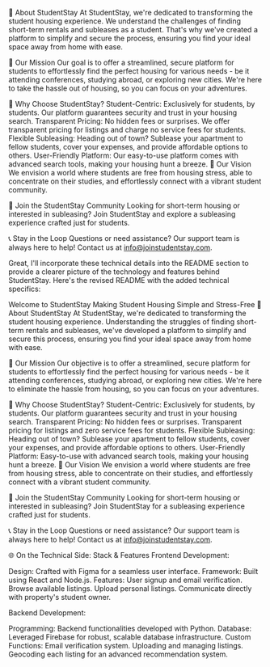 🏡 About StudentStay
At StudentStay, we're dedicated to transforming the student housing experience. We understand the challenges of finding short-term rentals and subleases as a student. That's why we've created a platform to simplify and secure the process, ensuring you find your ideal space away from home with ease.

🌟 Our Mission
Our goal is to offer a streamlined, secure platform for students to effortlessly find the perfect housing for various needs - be it attending conferences, studying abroad, or exploring new cities. We're here to take the hassle out of housing, so you can focus on your adventures.

🚀 Why Choose StudentStay?
Student-Centric: Exclusively for students, by students. Our platform guarantees security and trust in your housing search.
Transparent Pricing: No hidden fees or surprises. We offer transparent pricing for listings and charge no service fees for students.
Flexible Subleasing: Heading out of town? Sublease your apartment to fellow students, cover your expenses, and provide affordable options to others.
User-Friendly Platform: Our easy-to-use platform comes with advanced search tools, making your housing hunt a breeze.
💭 Our Vision
We envision a world where students are free from housing stress, able to concentrate on their studies, and effortlessly connect with a vibrant student community.

🤝 Join the StudentStay Community
Looking for short-term housing or interested in subleasing? Join StudentStay and explore a subleasing experience crafted just for students.

📞 Stay in the Loop
Questions or need assistance? Our support team is always here to help! Contact us at info@joinstudentstay.com.


Great, I'll incorporate these technical details into the README section to provide a clearer picture of the technology and features behind StudentStay. Here's the revised README with the added technical specifics:

Welcome to StudentStay
Making Student Housing Simple and Stress-Free
🏡 About StudentStay
At StudentStay, we're dedicated to transforming the student housing experience. Understanding the struggles of finding short-term rentals and subleases, we've developed a platform to simplify and secure this process, ensuring you find your ideal space away from home with ease.

🌟 Our Mission
Our objective is to offer a streamlined, secure platform for students to effortlessly find the perfect housing for various needs - be it attending conferences, studying abroad, or exploring new cities. We're here to eliminate the hassle from housing, so you can focus on your adventures.

🚀 Why Choose StudentStay?
Student-Centric: Exclusively for students, by students. Our platform guarantees security and trust in your housing search.
Transparent Pricing: No hidden fees or surprises. Transparent pricing for listings and zero service fees for students.
Flexible Subleasing: Heading out of town? Sublease your apartment to fellow students, cover your expenses, and provide affordable options to others.
User-Friendly Platform: Easy-to-use with advanced search tools, making your housing hunt a breeze.
💭 Our Vision
We envision a world where students are free from housing stress, able to concentrate on their studies, and effortlessly connect with a vibrant student community.

🤝 Join the StudentStay Community
Looking for short-term housing or interested in subleasing? Join StudentStay for a subleasing experience crafted just for students.

📞 Stay in the Loop
Questions or need assistance? Our support team is always here to help! Contact us at info@joinstudentstay.com.

🌐 On the Technical Side: Stack & Features
Frontend Development:

Design: Crafted with Figma for a seamless user interface.
Framework: Built using React and Node.js.
Features:
User signup and email verification.
Browse available listings.
Upload personal listings.
Communicate directly with property's student owner.

Backend Development:

Programming: Backend functionalities developed with Python.
Database: Leveraged Firebase for robust, scalable database infrastructure.
Custom Functions:
Email verification system.
Uploading and managing listings.
Geocoding each listing for an advanced recommendation system.


